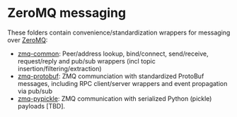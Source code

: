 ZeroMQ messaging
================

These folders contain convenience/standardization wrappers for messaging over [ZeroMQ](https://zeromq.org):

* [zmq-common](zmq-common): Peer/address lookup, bind/connect, send/receive, request/reply and pub/sub wrappers (incl topic insertion/filtering/extraction)
* [zmq-protobuf](zmq-protobuf): ZMQ communciation with standardized ProtoBuf messages, including RPC client/server wrappers and event propagation via pub/sub
* [zmq-pypickle](zmq-pypickle): ZMQ communication with serialized Python (pickle) payloads [TBD].
